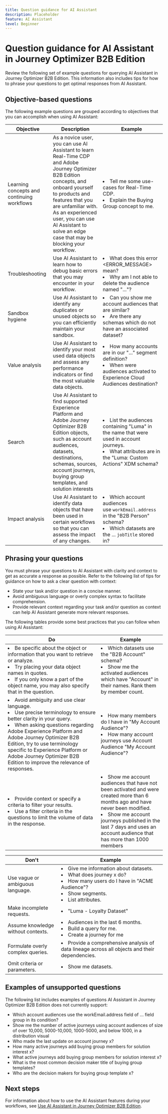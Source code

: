 ```yaml
---
title: Question guidance for AI Assistant
description: Placeholder
feature: AI Assistant
level: Beginner
---
```

# Question guidance for AI Assistant in Journey Optimizer B2B Edition

Review the following set of example questions for querying AI Assistant in Journey Optimizer B2B Edition. This information also includes tips for how to phrase your questions to get optimal responses from AI Assistant.

## Objective-based questions

The following example questions are grouped according to objectives that you can accomplish when using AI Assistant:

| Objective | Description | Example |
| --- | --- | --- |
| Learning concepts and continuing workflows | As a novice user, you can use AI Assistant to learn Real-Time CDP and Adobe Journey Optimizer B2B Edition concepts, and onboard yourself to products and features that you are unfamiliar with. <br>As an experienced user, you can use AI Assistant to solve an edge case that may be blocking your workflow. | <li>Tell me some use-cases for Real-Time CDP. <li>Explain the Buying Group concept to me. |
| Troubleshooting | Use AI Assistant to learn how to debug basic errors that you may encounter in your workflow. | <li>What does this error <ERROR_MESSAGE> mean? <li>Why am I not able to delete the audience named "..."? |
| Sandbox hygiene | Use AI Assistant to identify any duplicates or unused objects so you can efficiently maintain your sandbox. | <li>Can you show me account audiences that are similar? <li>Are there any schemas which do not have an associated dataset? |
| Value analysis | Use AI Assistant to identify your most used data objects and assess any performance indicators or find the most valuable data objects. | <li>How many accounts are in our "..." segment definition? <li>When were audiences activated to Experience Cloud Audiences destination? |
| Search | Use AI Assistant to find supported Experience Platform and Adobe Journey Optimizer B2B Edition objects, such as account audiences, datasets, destinations, schemas, sources, account journeys, buying group templates, and solution interests | <li>List the audiences containing "Luma" in the name that were used in account journeys. <li>What attributes are in the "Luma: Custom Actions" XDM schema? |
| Impact analysis | Use AI Assistant to identify data objects that have been used in certain workflows so that you can assess the impact of any changes. |<li>Which account audiences use `workEmail.address` in the "B2B Person" schema? <li>Which datasets are the ... `jobTitle` stored in? |

## Phrasing your questions

You must phrase your questions to AI Assistant with clarity and context to get as accurate a response as possible. Refer to the following list of tips for guidance on how to ask a clear question with context:

* State your task and/or question in a concise manner.
* Avoid ambiguous language or overly complex syntax to facilitate comprehension.
* Provide relevant context regarding your task and/or question as context can help AI Assistant generate more relevant responses.

The following tables provide some best practices that you can follow when using AI Assistant:

| Do | Example |
| --- | --- |
| <li>Be specific about the object or information that you want to retrieve or analyze. <li>Try placing your data object names in quotes. <li>If you only know a part of the object name, you may also specify that in the question. | <li>Which datasets use the "B2B Account" schema? <li>Show me the activated audiences which have "Account" in their names. Rank them by member count. |
| <li>Avoid ambiguity and use clear language. <li>Use precise terminology to ensure better clarity in your query. <li>When asking questions regarding Adobe Experience Platform and Adobe Journey Optimizer B2B Edition, try to use terminology specific to Experience Platform or Adobe Journey Optimizer B2B Edition to improve the relevance of responses. | <li>How many members do I have in "My Account Audience"? <li>How many account journeys use Account Audience "My Account Audience"? |
| <li>Provide context or specify a criteria to filter your results. <li>Use a filter criteria in the questions to limit the volume of data in the response. | <li>Show me account audiences that have not been activated and were created more than 6 months ago and have never been modified. <li>Show me account journeys published in the last 7 days and uses an account audience that has more than 1000 members |

| Don't | Example |
| --- | --- |
| Use vague or ambiguous language. | <li>Give me information about datasets. <li>What does journey x do? <li>How many users do I have in "ACME Audience"? <li>Show segments. <li>List attributes. |
| Make incomplete requests. | <li>"Luma - Loyalty Dataset" |
| Assume knowledge without contexts. | <li>Audiences in the last 6 months. <li>Build a query for me. <li>Create a journey for me |
| Formulate overly complex queries. | <li>Provide a comprehensive analysis of data lineage across all objects and their dependencies. |
| Omit criteria or parameters. | <li>Show me datasets. |

## Examples of unsupported questions

The following list includes examples of questions AI Assistant in Journey Optimizer B2B Edition does not currently support:

* Which account audiences use the workEmail.address field of ... field group in its condition? 
* Show me the number of active journeys using account audiences of size of over 10,000, 5000-10,000, 1000-5000, and below 1000, in a distribution visual
* Who made the last update on account journey x?
* How many active journeys add buying group members for solution interest x?
* What active journeys add buying group members for solution interest x?
* What is the most common decision maker title of buying group templates?
* Who are the decision makers for buying group template x?

## Next steps

For information about how to use the AI Assistant features during your workflows, see [Use AI Assistant in Journey Optimizer B2B Edition](./use-ai-assistant.md).
